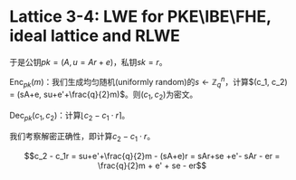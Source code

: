 # Lattice 3-4: LWE for PKE\IBE\FHE, ideal lattice and RLWE

于是公钥$pk = (A, u = Ar + e)$，私钥$sk = r$。

$\operatorname{Enc}_{pk}(m)$：我们生成均匀随机(uniformly random)的$s \leftarrow \mathbb{Z}_q^n$，计算$(c_1, c_2) = (sA+e, su+e'+\frac{q}{2}m)$。则$(c_1, c_2)$为密文。

$\operatorname{Dec}_{pk}(c_1, c_2)$：计算$\lfloor c_2 - c_1 \cdot r\rceil$。

我们考察解密正确性，即计算$c_2 - c_1 \cdot r$。

$$c_2 - c_1r = su+e'+\frac{q}{2}m - (sA+e)r = sAr+se +e'- sAr - er = \frac{q}{2}m + e' + se - er$$


